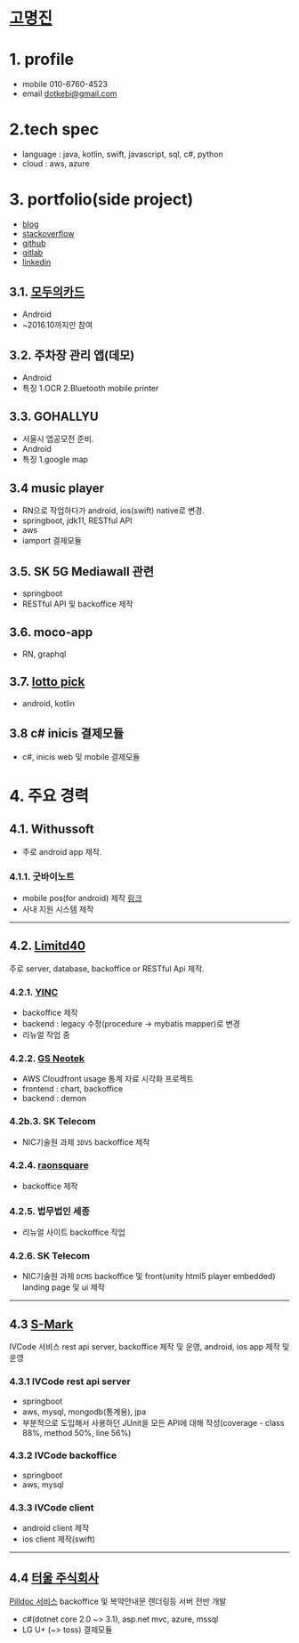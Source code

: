 # [고명진](https://www.linkedin.com/in/%EB%AA%85%EC%A7%84-%EA%B3%A0-607272b7)

# 1. profile

* mobile 010-6760-4523
* email dotkebi@gmail.com

# 2.tech spec

* language : java, kotlin, swift, javascript, sql, c#, python
* cloud : aws, azure

# 3. portfolio(side project)

* [blog](http://dotkebi.blogspot.kr)
* [stackoverflow](https://stackoverflow.com/users/4372988/myoungjin?tab=profile)
* [github](https://github.com/dotkebi)
* [gitlab](https://gitlab.com/dotkebi)
* [linkedin](https://www.linkedin.com/in/%EB%AA%85%EC%A7%84-%EA%B3%A0-607272b7/)

## 3.1. [모두의카드](https://play.google.com/store/apps/details?id=lab.zizic.gomdole)

* Android
* ~2016.10까지만 참여

## 3.2. 주차장 관리 앱(데모)

* Android
* 특징
1.OCR
2.Bluetooth mobile printer

## 3.3. GOHALLYU

* 서울시 앱공모전 준비.
* Android
* 특징
1.google map

## 3.4 music player

* RN으로 작업하다가 android, ios(swift) native로 변경.
* springboot, jdk11, RESTful API
* aws
* iamport 결제모듈

## 3.5. SK 5G Mediawall 관련

* springboot
* RESTful API 및 backoffice 제작

## 3.6. moco-app

* RN, graphql

## 3.7. [lotto pick](https://play.google.com/store/apps/details?id=io.holdinginkreaze.lottopick&hl=ko&gl=US)

* android, kotlin

## 3.8 c# inicis 결제모듈

* c#, inicis web 및 mobile 결제모듈




# 4. 주요 경력

## 4.1. Withussoft

* 주로 android app 제작.

### 4.1.1. 굿바이노트

* mobile pos(for android) 제작 [링크](https://play.google.com/store/apps/details?id=com.goodbyenote.bapdosa)
* 사내 지원 시스템 제작

---

## 4.2. [Limitd40](http://www.limited40.com)

 주로 server, database, backoffice or RESTful Api 제작.

### 4.2.1. [YINC](http://www.yinc.co.kr)

* backoffice 제작
* backend : legacy 수정(procedure -> mybatis mapper)로 변경
* 리뉴얼 작업 중

### 4.2.2. [GS Neotek](https://cfstats.gsclip.com)

* AWS Cloudfront usage 통계 자료 시각화 프로젝트
* frontend : chart, backoffice
* backend : demon

### 4.2b.3. SK Telecom

* NIC기술원 과제 `3DVS` backoffice 제작


### 4.2.4. [raonsquare](http://playdodo.co.kr/)

* backoffice 제작

### 4.2.5. 법무법인 세종

* 리뉴얼 사이트 backoffice 작업

### 4.2.6. SK Telecom

* NIC기술원 과제 `DCMS` backoffice 및 front(unity html5 player embedded) landing page 및 ui 제작


---

## 4.3 [S-Mark](http://www.s-mark.co.kr)

IVCode 서비스 rest api server, backoffice 제작 및 운영,
android, ios app 제작 및 운영

### 4.3.1 IVCode rest api server

* springboot
* aws, mysql, mongodb(통계용), jpa
* 부분적으로 도입해서 사용하던 JUnit을 모든 API에 대해 작성(coverage - class 88%, method 50%, line 56%)

### 4.3.2 IVCode backoffice

* springboot
* aws, mysql

### 4.3.3 IVCode client

* android client 제작
* ios client 제작(swift)

---

## 4.4 [터울 주식회사](https://www.teoul.com)

[Pilldoc 서비스](https://www.pilldoc.co.kr) backoffice 및 복약안내문 렌더링등 서버 전반 개발

* c#(dotnet core 2.0 ~> 3.1), asp.net mvc, azure, mssql
* LG U+ (~> toss) 결제모듈
